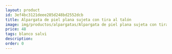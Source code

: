 ```yaml
---
layout: product
id: 3ef4bc3121deee285d248bd2552dcb
title: Alpargata de piel plana sujeta con tira al talón 
image: img/productos/alpargatas/Alpargata de piel plana sujeta con tira al talón =48 =blanco salvi.webp
price: 48 
tags: blanco salvi
description: 
order: 0
---
```

